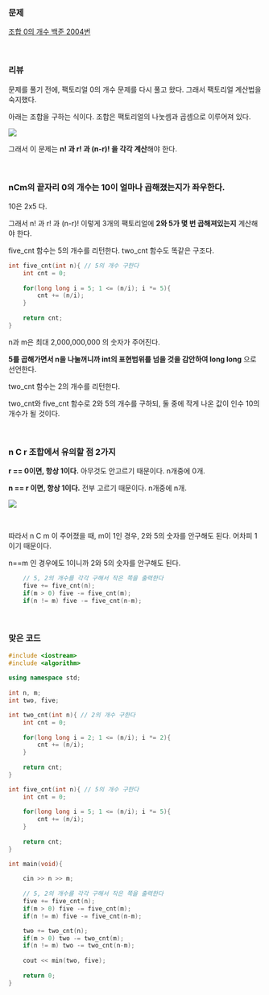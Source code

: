 ### 문제

[조합 0의 개수  백준 2004번](https://www.acmicpc.net/problem/2004)

</br>

### 리뷰

문제를 풀기 전에, 팩토리얼 0의 개수 문제를 다시 풀고 왔다. 그래서 팩토리얼 계산법을 숙지했다. 

아래는 조합을 구하는 식이다.  조합은 팩토리얼의 나눗셈과 곱셈으로 이루어져 있다. 

![](https://lh3.googleusercontent.com/proxy/3AvzWoY_63AG1sdKs3vhaIWIAeh6bc_7auX21uxXgYPmf-GCWmbxYEfftOpVIJMY6kP9C28hCyj3hPLR8aqTya1vOoq0KTPolDlYQ9EJHjN5K53xJWo4a15nGrOGOUTMcNv7hugAJ7xG2l3Un-EQbk2Kp9yF5w2KKeE7Oa2R_mt6lT1j20g5yCLA1BF312Yq-_Xg3eyPVw1v6YRIgGmy9dXttG2l0dVzHG2ZTMSUNmBUebNreZd9cjcCuZf1ud0zPITk43ZobvWfixUljI2xR90NoslxUkFDYyPoKuY)

그래서 이 문제는  **n! 과 r! 과 (n-r)! 을 각각 계산**해야 한다.  

</br>

###  nCm의 끝자리 **0의 개수는 10이 얼마나 곱해졌는지**가 좌우한다. 

10은 2x5 다. 

그래서 n! 과 r! 과 (n-r)!  이렇게 3개의 팩토리얼에 **2와 5가 몇 번 곱해져있는지** 계산해야 한다.

five_cnt 함수는 5의 개수를 리턴한다. two_cnt 함수도 똑같은 구조다. 

```c++
int five_cnt(int n){ // 5의 개수 구한다 
	int cnt = 0;
	 
	for(long long i = 5; 1 <= (n/i); i *= 5){
		cnt += (n/i);
	}
	 
	return cnt;
}
```

n과 m은 최대 2,000,000,000 의 숫자가 주어진다. 

**5를 곱해가면서 n을 나눌꺼니까 int의 표현범위를 넘을 것을 감안하여 long long** 으로 선언한다. 

two_cnt 함수는 2의 개수를 리턴한다. 

two_cnt와 five_cnt 함수로 2와 5의 개수를 구하되, 둘 중에 작게 나온 값이 인수 10의 개수가 될 것이다. 

</br>

###  n C r  조합에서 유의할 점  2가지

**r == 0이면,  항상 1이다.** 아무것도 안고르기 때문이다. n개중에 0개.

 **n == r 이면, 항상 1이다.** 전부 고르기 때문이다. n개중에 n개.

![](https://t1.daumcdn.net/cfile/tistory/9953EC4D5CF67B221F)

</br>

따라서 n C m 이 주어졌을 때,  m이 1인 경우,  2와 5의 숫자를 안구해도 된다. 어차피 1이기 때문이다. 

 n==m 인 경우에도 1이니까 2와 5의 숫자를 안구해도 된다. 

```c++
    // 5, 2의 개수를 각각 구해서 작은 쪽을 출력한다
	five += five_cnt(n);
	if(m > 0) five -= five_cnt(m);
	if(n != m) five -= five_cnt(n-m);
```



</br>

### 맞은 코드

```c++
#include <iostream> 
#include <algorithm>
 
using namespace std;
   
int n, m;
int two, five;

int two_cnt(int n){ // 2의 개수 구한다 
	int cnt = 0;
	
	for(long long i = 2; 1 <= (n/i); i *= 2){
		cnt += (n/i);
	}
 	
	return cnt;
}

int five_cnt(int n){ // 5의 개수 구한다 
	int cnt = 0;
	 
	for(long long i = 5; 1 <= (n/i); i *= 5){
		cnt += (n/i);
	}
	 
	return cnt;
}

int main(void){
  
	cin >> n >> m; 	
  
    // 5, 2의 개수를 각각 구해서 작은 쪽을 출력한다
	five += five_cnt(n);
	if(m > 0) five -= five_cnt(m);
	if(n != m) five -= five_cnt(n-m);

	two += two_cnt(n);
	if(m > 0) two -= two_cnt(m);
	if(n != m) two -= two_cnt(n-m);
	
	cout << min(two, five);
	
	return 0;	
} 
```

